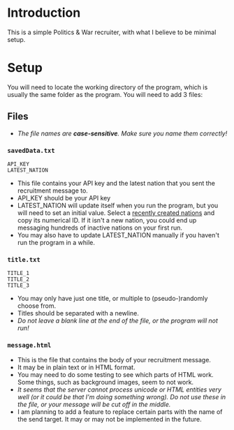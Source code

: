 # Introduction

This is a simple Politics & War recruiter, with what I believe to be minimal setup.

# Setup

You will need to locate the working directory of the program, which is usually the same folder as the program. You will need to add 3 files:

## Files

- *The file names are **case-sensitive**. Make sure you name them correctly!*

### `savedData.txt`

```
API_KEY
LATEST_NATION
```

- This file contains your API key and the latest nation that you sent the recruitment message to.
- API_KEY should be your API key
- LATEST_NATION will update itself when you run the program, but you will need to set an initial value. Select a [recently created nations](https://politicsandwar.com/nations/) and copy its numerical ID. If it isn't a new nation, you could end up messaging hundreds of inactive nations on your first run.
- You may also have to update LATEST_NATION manually if you haven't run the program in a while.

### `title.txt`

```
TITLE_1
TITLE_2
TITLE_3
```
- You may only have just one title, or multiple to (pseudo-)randomly choose from.
- Titles should be separated with a newline.
- *Do not leave a blank line at the end of the file, or the program will not run!*

### `message.html`

- This is the file that contains the body of your recruitment message.
- It may be in plain text or in HTML format.
- You may need to do some testing to see which parts of HTML work. Some things, such as background images, seem to not work.
- *It seems that the server cannot process unicode or HTML entities very well (or it could be that I'm doing something wrong). Do not use these in the file, or your message will be cut off in the middle.*
- I am planning to add a feature to replace certain parts with the name of the send target. It may or may not be implemented in the future.
